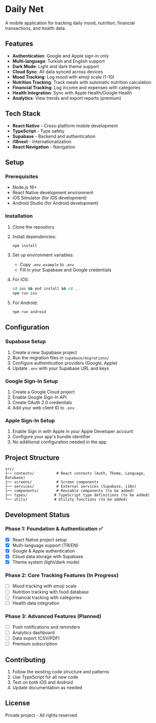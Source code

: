 # Daily Net

A mobile application for tracking daily mood, nutrition, financial transactions, and health data.

## Features

- **Authentication**: Google and Apple sign-in only
- **Multi-language**: Turkish and English support
- **Dark Mode**: Light and dark theme support
- **Cloud Sync**: All data synced across devices
- **Mood Tracking**: Log mood with emoji scale (1-10)
- **Nutrition Tracking**: Track meals with automatic nutrition calculation
- **Financial Tracking**: Log income and expenses with categories
- **Health Integration**: Sync with Apple Health/Google Health
- **Analytics**: View trends and export reports (premium)

## Tech Stack

- **React Native** - Cross-platform mobile development
- **TypeScript** - Type safety
- **Supabase** - Backend and authentication
- **i18next** - Internationalization
- **React Navigation** - Navigation

## Setup

### Prerequisites

- Node.js 16+
- React Native development environment
- iOS Simulator (for iOS development)
- Android Studio (for Android development)

### Installation

1. Clone the repository
2. Install dependencies:
   ```bash
   npm install
   ```

3. Set up environment variables:
   - Copy `.env.example` to `.env`
   - Fill in your Supabase and Google credentials

4. For iOS:
   ```bash
   cd ios && pod install && cd ..
   npm run ios
   ```

5. For Android:
   ```bash
   npm run android
   ```

## Configuration

### Supabase Setup

1. Create a new Supabase project
2. Run the migration files in `supabase/migrations/`
3. Configure authentication providers (Google, Apple)
4. Update `.env` with your Supabase URL and keys

### Google Sign-In Setup

1. Create a Google Cloud project
2. Enable Google Sign-In API
3. Create OAuth 2.0 credentials
4. Add your web client ID to `.env`

### Apple Sign-In Setup

1. Enable Sign in with Apple in your Apple Developer account
2. Configure your app's bundle identifier
3. No additional configuration needed in the app

## Project Structure

```
src/
├── contexts/          # React contexts (Auth, Theme, Language, Database)
├── screens/           # Screen components
├── services/          # External services (Supabase, i18n)
├── components/        # Reusable components (to be added)
├── types/            # TypeScript type definitions (to be added)
└── utils/            # Utility functions (to be added)
```

## Development Status

### Phase 1: Foundation & Authentication ✅
- [x] React Native project setup
- [x] Multi-language support (TR/EN)
- [x] Google & Apple authentication
- [x] Cloud data storage with Supabase
- [x] Theme system (light/dark mode)

### Phase 2: Core Tracking Features (In Progress)
- [ ] Mood tracking with emoji scale
- [ ] Nutrition tracking with food database
- [ ] Financial tracking with categories
- [ ] Health data integration

### Phase 3: Advanced Features (Planned)
- [ ] Push notifications and reminders
- [ ] Analytics dashboard
- [ ] Data export (CSV/PDF)
- [ ] Premium subscription

## Contributing

1. Follow the existing code structure and patterns
2. Use TypeScript for all new code
3. Test on both iOS and Android
4. Update documentation as needed

## License

Private project - All rights reserved